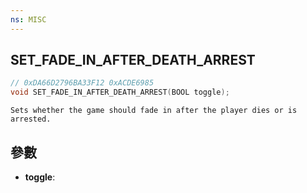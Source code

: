 ```yaml
---
ns: MISC
---
```

## SET_FADE_IN_AFTER_DEATH_ARREST

```c
// 0xDA66D2796BA33F12 0xACDE6985
void SET_FADE_IN_AFTER_DEATH_ARREST(BOOL toggle);
```

```
Sets whether the game should fade in after the player dies or is arrested.  
```

## 參數
* **toggle**: 

